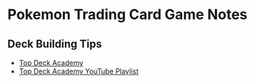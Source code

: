 # Pokemon Trading Card Game Notes

## Deck Building Tips

- [Top Deck Academy](https://www.pokemon.com/uk/pokemon-news/top-deck-academy-debuts-on-youtube-and-twitch-with-tips-on-pokemon-tcg-deckbuilding/)
- [Top Deck Academy YouTube Playlist](https://www.youtube.com/playlist?list=PLQWzKIaERirxVR9fganIiJvfnKoZ0_k2Z)
